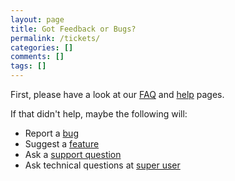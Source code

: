 ```yaml
---
layout: page
title: Got Feedback or Bugs?
permalink: /tickets/
categories: []
comments: []
tags: []
---
```

First, please have a look at our [FAQ](/faq) and [help](/help) pages.

If that didn't help, maybe the following will: 

* Report a [bug](https://greenshot.atlassian.net/browse/BUG)
* Suggest a [feature](https://greenshot.atlassian.net/browse/FEATURE)
* Ask a [support question](https://greenshot.atlassian.net/browse/SUPPORT)
* Ask technical questions at [super user](http://superuser.com/questions/tagged/greenshot/)
